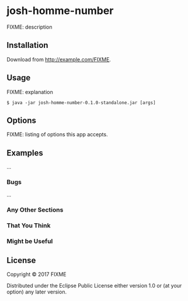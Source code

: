 # josh-homme-number

FIXME: description

## Installation

Download from http://example.com/FIXME.

## Usage

FIXME: explanation

    $ java -jar josh-homme-number-0.1.0-standalone.jar [args]

## Options

FIXME: listing of options this app accepts.

## Examples

...

### Bugs

...

### Any Other Sections
### That You Think
### Might be Useful

## License

Copyright © 2017 FIXME

Distributed under the Eclipse Public License either version 1.0 or (at
your option) any later version.
